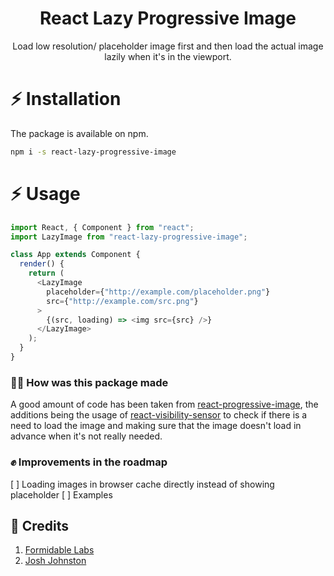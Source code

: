 <h1 align="center">React Lazy Progressive Image</h1>
<p align="center">Load low resolution/ placeholder image first and then load the actual image lazily when it's in the viewport.</p>

# :zap: Installation

The package is available on npm.

```bash
npm i -s react-lazy-progressive-image
```

# :zap: Usage

```javascript
import React, { Component } from "react";
import LazyImage from "react-lazy-progressive-image";

class App extends Component {
  render() {
    return (
      <LazyImage
        placeholder={"http://example.com/placeholder.png"}
        src={"http://example.com/src.png"}
      >
        {(src, loading) => <img src={src} />}
      </LazyImage>
    );
  }
}
```

### 🔨🔨 How was this package made

A good amount of code has been taken from <a href="https://github.com/FormidableLabs/react-progressive-image">react-progressive-image</a>, the additions being the usage of <a href="https://github.com/joshwnj/react-visibility-sensor">react-visibility-sensor</a> to check if there is a need to load the image and making sure that the image doesn't load in advance when it's not really needed.

### ✊ Improvements in the roadmap

[ ] Loading images in browser cache directly instead of showing placeholder
[ ] Examples

## 🙏 Credits

1. <a href="https://github.com/FormidableLabs"> Formidable Labs </a>
2. <a href="https://github.com/joshwnj"> Josh Johnston </a>
